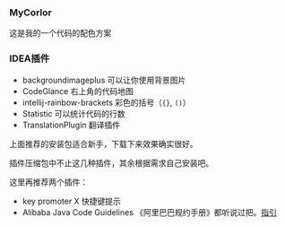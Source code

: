 ### MyCorlor 

这是我的一个代码的配色方案



### IDEA插件

- backgroundimageplus 可以让你使用背景图片
- CodeGlance 右上角的代码地图
- intellij-rainbow-brackets 彩色的括号（`{}`, `()`）
- Statistic 可以统计代码的行数
- TranslationPlugin 翻译插件

上面推荐的安装包适合新手，下载下来效果确实很好。

插件压缩包中不止这几种插件，其余根据需求自己安装吧。



这里再推荐两个插件：

- key promoter X    快捷键提示
- Alibaba Java Code Guidelines 《阿里巴巴规约手册》都听说过把。[指引](https://github.com/alibaba/p3c/blob/master/idea-plugin/README_cn.md)